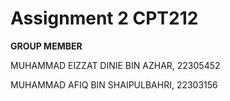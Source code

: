 # Assignment 2 CPT212

**GROUP MEMBER**

MUHAMMAD EIZZAT DINIE BIN AZHAR, 22305452

MUHAMMAD AFIQ BIN SHAIPULBAHRI, 22303156
